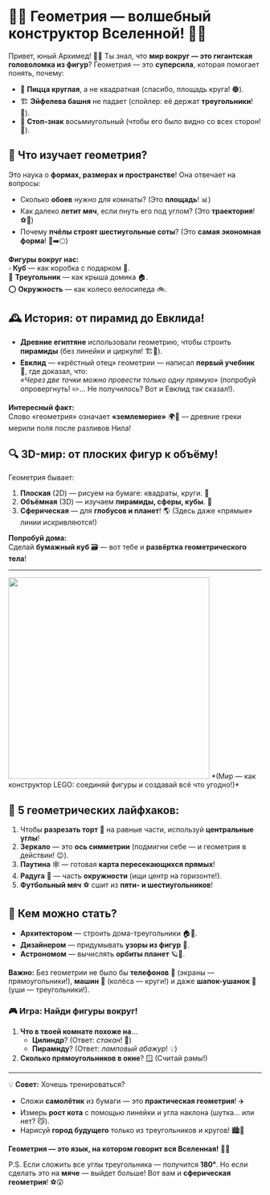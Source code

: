 # 🔺🔵 **Геометрия — волшебный конструктор Вселенной!** 📏✨ 

Привет, юный Архимед! 👋📐 Ты знал, что **мир вокруг — это гигантская головоломка из фигур**? Геометрия — это **суперсила**, которая помогает понять, почему:  
- 🍕 **Пицца круглая**, а не квадратная (спасибо, площадь круга! 🟠).  
- 🏗️ **Эйфелева башня** не падает (спойлер: её держат **треугольники**! 🔺).  
- 🛑 **Стоп-знак** восьмиугольный (чтобы его было видно со всех сторон! 🛑).  



## 🧩 **Что изучает геометрия?**  
Это наука о **формах, размерах и пространстве**! Она отвечает на вопросы:  
- Сколько **обоев** нужно для комнаты? (Это **площадь**! 📊)  
- Как далеко **летит мяч**, если пнуть его под углом? (Это **траектория**! ⚽📐)  
- Почему **пчёлы строят шестиугольные соты**? (Это **самая экономная форма**! 🐝➡️⬡)  

**Фигуры вокруг нас:**  
▫️ **Куб** — как коробка с подарком 🎁.  
🔺 **Треугольник** — как крыша домика 🏠.  
⭕ **Окружность** — как колесо велосипеда 🚲.  



## 🕰️ **История: от пирамид до Евклида!**  
- **Древние египтяне** использовали геометрию, чтобы строить **пирамиды** (без линейки и циркуля! 🏗️👑).  
- **Евклид** — «крёстный отец» геометрии — написал **первый учебник** 📖, где доказал, что:  
  *«Через две точки можно провести только одну прямую»* (попробуй опровергнуть! ✏️... Не получилось? Вот и Евклид так сказал!).  

**Интересный факт:**  
Слово «геометрия» означает **«землемерие»** 🌍📏 — древние греки мерили поля после разливов Нила!  



## 🔍 **3D-мир: от плоских фигур к объёму!**  
Геометрия бывает:  
1. **Плоская** (2D) — рисуем на бумаге: квадраты, круги. 📝  
2. **Объёмная** (3D) — изучаем **пирамиды, сферы, кубы**. 🎲  
3. **Сферическая** — для **глобусов и планет**! 🌎 (Здесь даже «прямые» линии искривляются!)  

**Попробуй дома:**  
Сделай **бумажный куб** 🗃️ — вот тебе и **развёртка геометрического тела**!  

---


<img src="https://www.mgpu.ru/wp-content/uploads/2021/10/8d527559343065.Y3JvcCwxMzQ1LDEwNTMsMjksMA.jpg" width="400" >
*(Мир — как конструктор LEGO: соединяй фигуры и создавай всё что угодно!)*  



## 🌟 **5 геометрических лайфхаков:**  
1. Чтобы **разрезать торт** 🎂 на равные части, используй **центральные углы**!  
2. **Зеркало** — это **ось симметрии** (подмигни себе — и геометрия в действии! 😉).  
3. **Паутина** 🕸️ — готовая **карта пересекающихся прямых**!  
4. **Радуга** 🌈 — часть **окружности** (ищи центр на горизонте!).  
5. **Футбольный мяч** ⚽ сшит из **пяти- и шестиугольников**!  



## 💼 **Кем можно стать?**  
- **Архитектором** — строить дома-треугольники 🏠🔺.  
- **Дизайнером** — придумывать **узоры из фигур** 🎨.  
- **Астрономом** — вычислять **орбиты планет** 🪐📐.  

**Важно:** Без геометрии не было бы **телефонов** 📱 (экраны — прямоугольники!), **машин** 🚗 (колёса — круги!) и даже **шапок-ушанок** 🧣 (уши — треугольники!).  



### 🎮 **Игра: Найди фигуры вокруг!**  
1. **Что в твоей комнате похоже на**...  
   - **Цилиндр**? (Ответ: *стакан*! 🥤)  
   - **Пирамиду**? (Ответ: *ламповый абажур*! 💡)  
2. **Сколько прямоугольников в окне**? 🪟 (Считай рамы!)  

---

💡 **Совет:** Хочешь тренироваться?  
- Сложи **самолётик** из бумаги — это **практическая геометрия**! ✈️  
- Измерь **рост кота** с помощью линейки и угла наклона (шутка... или нет? 😼).  
- Нарисуй **город будущего** только из треугольников и кругов! 🏙️🔷  

**Геометрия — это язык, на котором говорит вся Вселенная!** 🌌📐  

P.S. Если сложить все углы треугольника — получится **180°**. Но если сделать это на **мяче** — выйдет больше! Вот вам и **сферическая геометрия**! ⚽😲  
